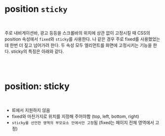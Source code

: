 # position `sticky`

<br>

주로 내비게이션바, 광고 등등을 스크롤바의 위치에 상관 없이 고정시킬 때 CSS의 position 속성에서 `fixed`와 `sticky`를 사용한다. 나 같은 경우 주로 fixed를 사용했었는데 한번 더 짚고 넘어가려 한다. 두 속성 모두 엘리먼트를 화면에 고정시키는 기능을 한다. sticky의 특징은 아래와 같다.

<br>
<br>

# position: sticky

<br>

- IE에서 지원하지 않음
- fixed와 마찬가지로 위치를 지정해 주어야함 (top, left, bottom, right)
- `sticky를 선언한 영역의 부모요소 안에서만 고정`됨 (fixed는 페이지 전체 영역에서 고정)
